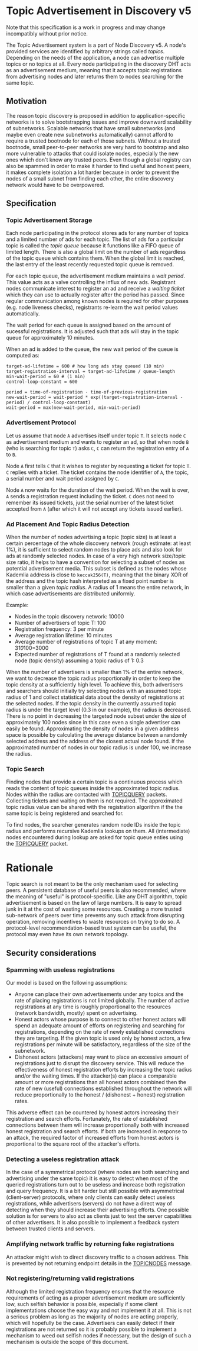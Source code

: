 # Topic Advertisement in Discovery v5

Note that this specification is a work in progress and may change incompatibly without
prior notice.

The Topic Advertisement system is a part of Node Discovery v5. A node's provided services
are identified by arbitrary strings called *topics*. Depending on the needs of the
application, a node can advertise multiple topics or no topics at all. Every node
participating in the discovery DHT acts as an advertisement medium, meaning that it
accepts topic registrations from advertising nodes and later returns them to nodes
searching for the same topic.

## Motivation

The reason topic discovery is proposed in addition to application-specific networks is to
solve bootstrapping issues and improve downward scalability of subnetworks. Scalable
networks that have small subnetworks (and maybe even create new subnetworks automatically)
cannot afford to require a trusted bootnode for each of those subnets. Without a trusted
bootnode, small peer-to-peer networks are very hard to bootstrap and also more vulnerable
to attacks that could isolate nodes, especially the new ones which don't know any trusted
peers. Even though a global registry can also be spammed in order to make it harder to
find useful and honest peers, it makes complete isolation a lot harder because in order to
prevent the nodes of a small subnet from finding each other, the entire discovery network
would have to be overpowered.

## Specification

### Topic Advertisement Storage

Each node participating in the protocol stores ads for any number of topics and a limited
number of ads for each topic. The list of ads for a particular topic is called the *topic
queue* because it functions like a FIFO queue of limited length. There is also a global
limit on the number of ads regardless of the topic queue which contains them. When the
global limit is reached, the last entry of the least recently requested topic queue is
removed.

For each topic queue, the advertisement medium maintains a *wait period*. This value acts
as a valve controlling the influx of new ads. Registrant nodes communicate interest to
register an ad and receive a *waiting ticket* which they can use to actually register
after the period has passed. Since regular communication among known nodes is required for
other purposes (e.g. node liveness checks), registrants re-learn the wait period values
automatically.

The wait period for each queue is assigned based on the amount of sucessful registrations.
It is adjusted such that ads will stay in the topic queue for approximately 10 minutes.

When an ad is added to the queue, the new wait period of the queue is computed as:

```text
target-ad-lifetime = 600 # how long ads stay queued (10 min)
target-registration-interval = target-ad-lifetime / queue-length
min-wait-period = 60 # (1 min)
control-loop-constant = 600

period = time-of-registration - time-of-previous-registration
new-wait-period = wait-period * exp((target-registration-interval - period) / control-loop-constant)
wait-period = max(new-wait-period, min-wait-period)
```

### Advertisement Protocol

Let us assume that node `A` advertises itself under topic `T`. It selects node `C` as
advertisement medium and wants to register an ad, so that when node `B` (who is searching
for topic `T`) asks `C`, `C` can return the registration entry of `A` to `B`.

Node `A` first tells `C` that it wishes to register by requesting a ticket for topic `T`.
`C` replies with a ticket. The ticket contains the node identifier of `A`, the topic, a
serial number and wait period assigned by `C`.

Node `A` now waits for the duration of the wait period. When the wait is over, `A` sends a
registration request including the ticket. `C` does not need to remember its issued
tickets, just the serial number of the latest ticket accepted from `A` (after which it
will not accept any tickets issued earlier).

### Ad Placement And Topic Radius Detection

When the number of nodes advertising a topic (topic size) is at least a certain percentage
of the whole discovery network (rough estimate: at least 1%), it is sufficient to select
random nodes to place ads and also look for ads at randomly selected nodes. In case of a
very high network size/topic size ratio, it helps to have a convention for selecting a
subset of nodes as potential advertisement media. This subset is defined as the nodes
whose Kademlia address is close to `keccak256(T)`, meaning that the binary XOR of the
address and the topic hash interpreted as a fixed point number is smaller than a given
*topic radius*. A radius of 1 means the entire network, in which case advertisements are
distributed uniformly.

Example:

- Nodes in the topic discovery network: 10000
- Number of advertisers of topic T: 100
- Registration frequency: 3 per minute
- Average registration lifetime: 10 minutes
- Average number of registrations of topic T at any moment: 3*10*100=3000
- Expected number of registrations of T found at a randomly selected node (topic density)
  assuming a topic radius of 1: 0.3

When the number of advertisers is smaller than 1% of the entire network, we want to
decrease the topic radius proportionally in order to keep the topic density at a
sufficiently high level. To achieve this, both advertisers and searchers should initially
try selecting nodes with an assumed topic radius of 1 and collect statistical data about
the density of registrations at the selected nodes. If the topic density in the currently
assumed topic radius is under the target level (0.3 in our example), the radius is
decreased. There is no point in decreasing the targeted node subset under the size of
approximately 100 nodes since in this case even a single advertiser can easily be found.
Approximating the density of nodes in a given address space is possible by calculating the
average distance between a randomly selected address and the address of the closest actual
node found. If the approximated number of nodes in our topic radius is under 100, we
increase the radius.

### Topic Search

Finding nodes that provide a certain topic is a continuous process which reads the content
of topic queues inside the approximated topic radius. Nodes within the radius are
contacted with [TOPICQUERY] packets. Collecting tickets and waiting on them is not
required. The approximated topic radius value can be shared with the registration
algorithm if the the same topic is being registered and searched for.

To find nodes, the searcher generates random node IDs inside the topic radius and performs
recursive Kademlia lookups on them. All (intermediate) nodes encountered during lookup are
asked for topic queue enties using the [TOPICQUERY] packet.

# Rationale

Topic search is not meant to be the only mechanism used for selecting peers. A persistent
database of useful peers is also recommended, where the meaning of "useful" is
protocol-specific. Like any DHT algorithm, topic advertisement is based on the law of
large numbers. It is easy to spread junk in it at the cost of wasting some resources.
Creating a more trusted sub-network of peers over time prevents any such attack from
disrupting operation, removing incentives to waste resources on trying to do so. A
protocol-level recommendation-based trust system can be useful, the protocol may even have
its own network topology.

## Security considerations

### Spamming with useless registrations

Our model is based on the following assumptions:

- Anyone can place their own advertisements under any topics and the rate of placing
  registrations is not limited globally. The number of active registrations at any time is
  roughly proportional to the resources (network bandwidth, mostly) spent on advertising.
- Honest actors whose purpose is to connect to other honest actors will spend an adequate
  amount of efforts on registering and searching for registrations, depending on the rate
  of newly established connections they are targeting. If the given topic is used only by
  honest actors, a few registrations per minute will be satisfactory, regardless of the
  size of the subnetwork.
- Dishonest actors (attackers) may want to place an excessive amount of registrations just
  to disrupt the discovery service. This will reduce the effectiveness of honest
  registration efforts by increasing the topic radius and/or the waiting times. If the
  attacker(s) can place a comparable amount or more registrations than all honest actors
  combined then the rate of new (useful) connections established throughout the network
  will reduce proportionally to the honest / (dishonest + honest) registration rates.

This adverse effect can be countered by honest actors increasing their registration and
search efforts. Fortunately, the rate of established connections between them will
increase proportionally both with increased honest registration and search efforts. If
both are increased in response to an attack, the required factor of increased efforts from
honest actors is proportional to the square root of the attacker's efforts.

### Detecting a useless registration attack

In the case of a symmetrical protocol (where nodes are both searching and advertising
under the same topic) it is easy to detect when most of the queried registrations turn out
to be useless and increase both registration and query frequency. It is a bit harder but
still possible with asymmetrical (client-server) protocols, where only clients can easily
detect useless registrations, while advertisers (servers) do not have a direct way of
detecting when they should increase their advertising efforts. One possible solution is
for servers to also act as clients just to test the server capabilities of other
advertisers. It is also possible to implement a feedback system between trusted clients
and servers.

### Amplifying network traffic by returning fake registrations

An attacker might wish to direct discovery traffic to a chosen address. This is prevented
by not returning endpoint details in the [TOPICNODES] message.

### Not registering/returning valid registrations

Although the limited registration frequency ensures that the resource requirements of
acting as a proper advertisement medium are sufficiently low, such selfish behavior is
possible, especially if some client implementations choose the easy way and not implement
it at all. This is not a serious problem as long as the majority of nodes are acting
properly, which will hopefully be the case. Advertisers can easily detect if their
registrations are not returned so it is probably possible to implement a mechanism to weed
out selfish nodes if necessary, but the design of such a mechanism is outside the scope of
this document.

[TOPICQUERY]: ./discv5-wire.md#TOPICQUERY
[TOPICNODES]: ./discv5-wire.md#TOPICNODES
